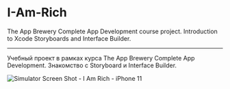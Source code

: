 # I-Am-Rich

The App Brewery Complete App Development course project.
Introduction to Xcode Storyboards and Interface Builder.

--------------------------------------------------------

Учебный проект в рамках курса The App Brewery Complete App Development.
Знакомство с Storyboard и Interface Builder.

![Simulator Screen Shot - I Am Rich - iPhone 11](https://user-images.githubusercontent.com/64682381/149627546-8c489a56-eb83-4064-b7fd-ae8678fde9de.png)
